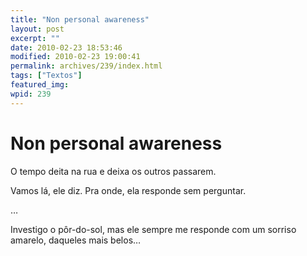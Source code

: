 ```yaml
---
title: "Non personal awareness"
layout: post
excerpt: ""
date: 2010-02-23 18:53:46
modified: 2010-02-23 19:00:41
permalink: archives/239/index.html
tags: ["Textos"]
featured_img: 
wpid: 239
---
```


# Non personal awareness

O tempo deita na rua e deixa os outros passarem.

Vamos lá, ele diz. Pra onde, ela responde sem perguntar.

…

Investigo o pôr-do-sol, mas ele sempre me responde com um sorriso amarelo, daqueles mais belos…
